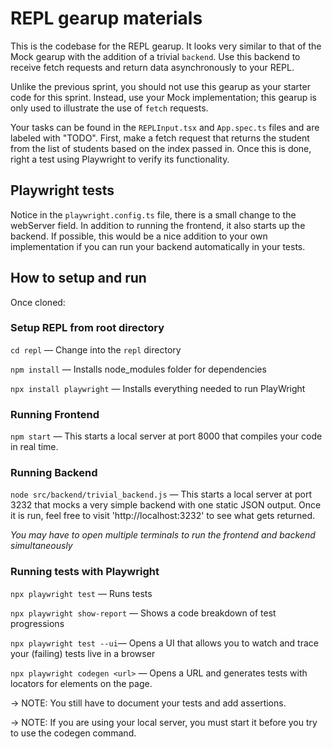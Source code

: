 # REPL gearup materials

This is the codebase for the REPL gearup. It looks very similar to that of the Mock gearup with the addition of a trivial `backend`. Use this backend to receive fetch requests and return data asynchronously to your REPL.

Unlike the previous sprint, you should not use this gearup as your starter code for this sprint. Instead, use your Mock implementation; this gearup is only used to illustrate the use of `fetch` requests.

Your tasks can be found in the `REPLInput.tsx` and `App.spec.ts` files and are labeled with "TODO". First, make a fetch request that returns the student from the list of students based on the index passed in. Once this is done, right a test using Playwright to verify its functionality.

## Playwright tests

Notice in the `playwright.config.ts` file, there is a small change to the webServer field. In addition to running the frontend, it also starts up the backend. If possible, this would be a nice addition to your own implementation if you can run your backend automatically in your tests.

## How to setup and run
Once cloned:

### Setup REPL from root directory
`cd repl` — Change into the `repl` directory

`npm install` — Installs node_modules folder for dependencies

`npx install playwright` — Installs everything needed to run PlayWright

### Running Frontend
`npm start` — This starts a local server at port 8000 that compiles your code in real time.

### Running Backend
`node src/backend/trivial_backend.js` — This starts a local server at port 3232 that mocks a very simple backend with one static JSON output. Once it is run, feel free to visit 'http://localhost:3232' to see what gets returned.

*You may have to open multiple terminals to run the frontend and backend simultaneously*

### Running tests with Playwright
`npx playwright test` — Runs tests

`npx playwright show-report` — Shows a code breakdown of test progressions

`npx playwright test --ui`— Opens a UI that allows you to watch and trace your (failing) tests live in a browser

`npx playwright codegen <url>` — Opens a URL and generates tests with locators for elements on the page. 

-> NOTE: You still have to document your tests and add assertions. 

-> NOTE: If you are using your local server, you must start it before you try to use the codegen command.